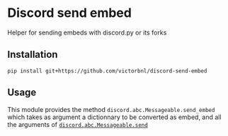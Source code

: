 # Discord send embed

Helper for sending embeds with discord.py or its forks

## Installation

```
pip install git+https://github.com/victorbnl/discord-send-embed
```

## Usage

This module provides the method `discord.abc.Messageable.send_embed` which takes as argument a dictionnary to be converted as embed, and all the arguments of [`discord.abc.Messageable.send`](https://discordpy.readthedocs.io/en/stable/api.html#discord.abc.Messageable.send)

